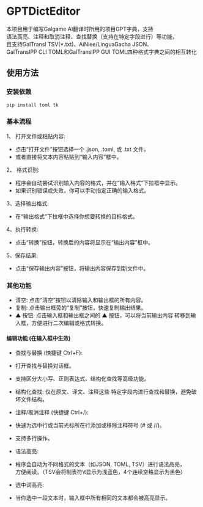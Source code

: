 # GPTDictEditor

本项目用于编写Galgame AI翻译时所用的项目GPT字典，支持  
语法高亮、注释和取消注释、查找替换（支持在特定字段进行）等功能，  
且支持GalTransl TSV(*.txt)、AiNiee/LinguaGacha JSON、  
GalTranslPP CLI TOML和GalTranslPP GUI TOML四种格式字典之间的相互转化

## 使用方法

### 安装依赖

```cmd
pip install toml tk
```

### 基本流程

1、 打开文件或粘贴内容:

- 点击“打开文件”按钮选择一个 .json, .toml, 或 .txt 文件。
- 或者直接将文本内容粘贴到“输入内容”框中。

2、 格式识别:

- 程序会自动尝试识别输入内容的格式，并在“输入格式”下拉框中显示。
- 如果识别错误或失败，你可以手动指定正确的输入格式。

3、选择输出格式:

- 在“输出格式”下拉框中选择你想要转换的目标格式。

4、执行转换:

- 点击“转换”按钮，转换后的内容将显示在“输出内容”框中。

5、保存结果:

- 点击“保存输出内容”按钮，将输出内容保存到新文件中。

### 其他功能

- 清空: 点击“清空”按钮以清除输入和输出框的所有内容。
- 复制: 点击输出框旁的“复制”按钮，快速复制输出结果。
- ▲ 按钮: 点击输入框和输出框之间的 ▲ 按钮，可以将当前输出内容
转移到输入框，方便进行二次编辑或格式转换。

#### 编辑功能 (在输入框中生效)

- 查找与替换 (快捷键 Ctrl+F):
- 打开查找与替换对话框。
- 支持区分大小写、正则表达式、结构化查找等高级功能。
- 结构化查找: 仅在原文、译文、注释这些
特定字段内进行查找和替换，避免破坏文件结构。

- 注释/取消注释 (快捷键 Ctrl+/):
- 快速为选中行或当前光标所在行添加或移除注释符号 (# 或 //)。
- 支持多行操作。

- 语法高亮:
- 程序会自动为不同格式的文本（如JSON, TOML, TSV）进行语法高亮，  
方便阅读。（TSV会将制表符\t显示为浅蓝色，4个连续空格显示为黑色）

- 选中词高亮:
- 当你选中一段文本时，输入框中所有相同的文本都会被高亮显示。

